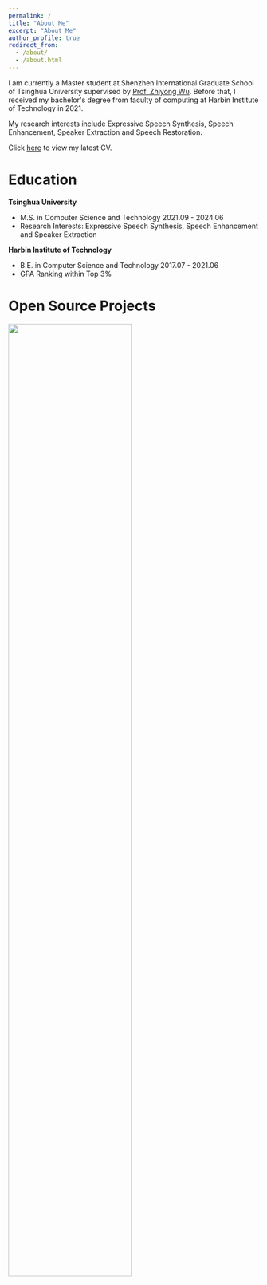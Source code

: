 ```yaml
---
permalink: /
title: "About Me"
excerpt: "About Me"
author_profile: true
redirect_from: 
  - /about/
  - /about.html
---
```



I am currently a Master student at Shenzhen International Graduate School of Tsinghua University supervised by [Prof. Zhiyong Wu](https://www.sigs.tsinghua.edu.cn/zywu/main.htm). Before that, I received my bachelor's degree from faculty of computing at Harbin Institute of Technology in 2021.

My research interests include Expressive Speech Synthesis, Speech Enhancement, Speaker Extraction and Speech Restoration.

Click [here](https://hit-thusz-rookiecj.github.io/JunChen.github.io/files/cv_junchen.pdf) to view my latest CV.



# Education

**Tsinghua University**

- M.S. in Computer Science and Technology	2021.09 - 2024.06 
- Research Interests: Expressive Speech Synthesis, Speech Enhancement and Speaker Extraction

**Harbin Institute of Technology**

- B.E. in Computer Science and Technology	2017.07 - 2021.06 
- GPA Ranking within Top 3%



# Open Source Projects

<img align="left" width="70%" src="https://github-readme-stats.vercel.app/api?username=RookieJunChen&show_icons=true">

